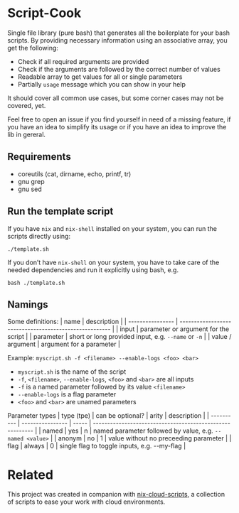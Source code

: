 ﻿# Script-Cook

Single file library (pure bash) that generates all the boilerplate for your bash scripts.
By providing necessary information using an associative array, you get the following:

- Check if all required arguments are provided
- Check if the arguments are followed by the correct number of values
- Readable array to get values for all or single parameters
- Partially `usage` message which you can show in your help

It should cover all common use cases, but some corner cases may not be covered, yet.

Feel free to open an issue if you find yourself in need of a missing feature, if you have an idea to simplify its usage or if you have an idea to improve the lib in gereral.

## Requirements
- coreutils (cat, dirname, echo, printf, tr)
- gnu grep
- gnu sed

## Run the template script

If you have `nix` and `nix-shell` installed on your system, you can run the scripts directly using:

```
./template.sh
```

If you don’t have `nix-shell` on your system, you have to take care of the needed dependencies and run it explicitly using bash, e.g.

```
bash ./template.sh
```

## Namings

Some definitions:
| name           | description                                            |
| ---------------- | ------------------------------------------------------ |
| input            | parameter or argument for the script                   |
| parameter        | short or long provided input, e.g. `--name` or `-n`   |
| value / argument | argument for a parameter                               |

Example:
`myscript.sh -f <filename> --enable-logs <foo> <bar>`
- `myscript.sh` is the name of the script
- `-f`, `<filename>`, `--enable-logs`, `<foo>` and `<bar>` are all inputs
- `-f` is a named parameter followed by its value `<filename>`
- `--enable-logs` is a flag parameter
- `<foo>` and `<bar>` are unamed parameters

Parameter types
| type (tpe) | can be optional? | arity | description                                               |
| ---------- | ---------------- | ----- | --------------------------------------------------------- |
| named      | yes              | n     | named parameter followed by value, e.g. `--named <value>` |
| anonym     | no               | 1     | value without no preceeding parameter                     |
| flag       | always           | 0     | single flag to toggle inputs, e.g. --my-flag             |


# Related

This project was created in companion with [nix-cloud-scripts](https://github.com/GRBurst/nix-cloud-scripts), a collection of scripts to ease your work with cloud environments.
